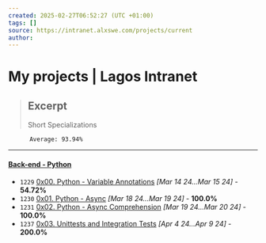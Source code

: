 ```yaml
---
created: 2025-02-27T06:52:27 (UTC +01:00)
tags: []
source: https://intranet.alxswe.com/projects/current
author: 
---
```


# My projects | Lagos Intranet

> ## Excerpt
> Short Specializations
        
        
          Average: 93.94%

---
#### [Back-end - Python](https://intranet.alxswe.com/projects/current#collapse-block-141)

-   `1229` [0x00. Python - Variable Annotations](https://intranet.alxswe.com/projects/1229) _\[Mar 14 24...Mar 15 24\]_ - **54.72%**
-   `1230` [0x01. Python - Async](https://intranet.alxswe.com/projects/1230) _\[Mar 18 24...Mar 19 24\]_ - **100.0%**
-   `1231` [0x02. Python - Async Comprehension](https://intranet.alxswe.com/projects/1231) _\[Mar 19 24...Mar 20 24\]_ - **100.0%**
-   `1237` [0x03. Unittests and Integration Tests](https://intranet.alxswe.com/projects/1237) _\[Apr 4 24...Apr 9 24\]_ - **200.0%**
